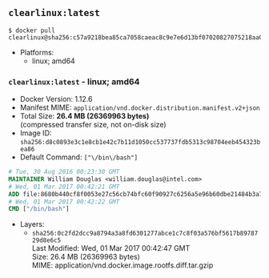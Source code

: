 ## `clearlinux:latest`

```console
$ docker pull clearlinux@sha256:c57a9218bea85ca7058caeac8c9e7e6d13bf07020827075218aa0db68e76792d
```

-	Platforms:
	-	linux; amd64

### `clearlinux:latest` - linux; amd64

-	Docker Version: 1.12.6
-	Manifest MIME: `application/vnd.docker.distribution.manifest.v2+json`
-	Total Size: **26.4 MB (26369963 bytes)**  
	(compressed transfer size, not on-disk size)
-	Image ID: `sha256:d8c0893e3c1e8cb1e42c7b11d1050cc537737fdb5313c98704eeb454323bea86`
-	Default Command: `["\/bin\/bash"]`

```dockerfile
# Tue, 30 Aug 2016 00:23:30 GMT
MAINTAINER William Douglas <william.douglas@intel.com>
# Wed, 01 Mar 2017 00:42:21 GMT
ADD file:8680b440cf8f0053e27c56cb74bfc60f90927c6256a5e96b60dbe21484b3a717 in / 
# Wed, 01 Mar 2017 00:42:22 GMT
CMD ["/bin/bash"]
```

-	Layers:
	-	`sha256:0c2fd2dcc9a8794a3a8fd6301277abce1c7c8f03a576bf5617b8978729d8e6c5`  
		Last Modified: Wed, 01 Mar 2017 00:42:47 GMT  
		Size: 26.4 MB (26369963 bytes)  
		MIME: application/vnd.docker.image.rootfs.diff.tar.gzip
